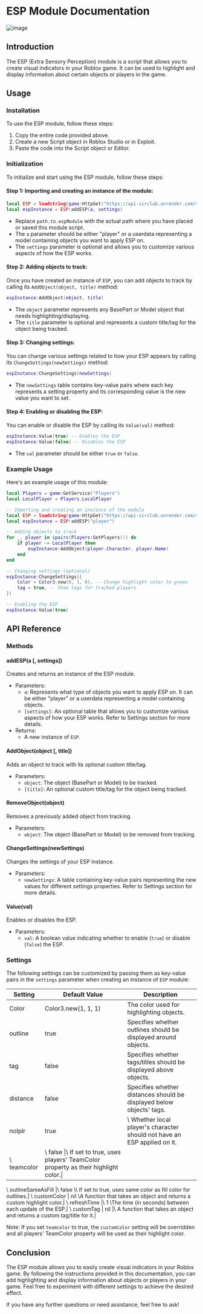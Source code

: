 # ESP Module Documentation

![image](https://github.com/HoyoGey/Luau-Projects/assets/117149371/abf33e6a-d2b0-4c67-8d8d-4b71301c6aa4)

## Introduction
The ESP (Extra Sensory Perception) module is a script that allows you to create visual indicators in your Roblox game. It can be used to highlight and display information about certain objects or players in the game.

## Usage

### Installation
To use the ESP module, follow these steps:
1. Copy the entire code provided above.
2. Create a new Script object in Roblox Studio or in Exploit.
3. Paste the code into the Script object or Editor.

### Initialization
To initialize and start using the ESP module, follow these steps:

#### Step 1: Importing and creating an instance of the module:
```lua
local ESP = loadstring(game:HttpGet("https://api-sirclub.onrender.com/scripts/raw/LK_Esp.lua"), true)()
local espInstance = ESP:addESP(a, settings)
```
- Replace `path.to.espModule` with the actual path where you have placed or saved this module script.
- The `a` parameter should be either "player" or a userdata representing a model containing objects you want to apply ESP on.
- The `settings` parameter is optional and allows you to customize various aspects of how the ESP works.

#### Step 2: Adding objects to track:
Once you have created an instance of `ESP`, you can add objects to track by calling its `AddObject(object, title)` method:
```lua
espInstance:AddObject(object, title)
```
- The `object` parameter represents any BasePart or Model object that needs highlighting/displaying.
- The `title` parameter is optional and represents a custom title/tag for the object being tracked.

#### Step 3: Changing settings:
You can change various settings related to how your ESP appears by calling its `ChangeSettings(newSettings)` method:
```lua
espInstance:ChangeSettings(newSettings)
```
- The `newSettings` table contains key-value pairs where each key represents a setting property and its corresponding value is the new value you want to set.

#### Step 4: Enabling or disabling the ESP:
You can enable or disable the ESP by calling its `Value(val)` method:
```lua
espInstance:Value(true) -- Enables the ESP
espInstance:Value(false) -- Disables the ESP
```
- The `val` parameter should be either `true` or `false`.

### Example Usage

Here's an example usage of this module:

```lua
local Players = game:GetService("Players")
local LocalPlayer = Players.LocalPlayer

-- Importing and creating an instance of the module
local ESP = loadstring(game:HttpGet("https://api-sirclub.onrender.com/scripts/raw/LK_Esp.lua"), true)()
local espInstance = ESP:addESP("player")

-- Adding objects to track
for _, player in ipairs(Players:GetPlayers()) do
    if player ~= LocalPlayer then
        espInstance:AddObject(player.Character, player.Name)
    end
end

-- Changing settings (optional)
espInstance:ChangeSettings({
    Color = Color3.new(0, 1, 0), -- Change highlight color to green 
    tag = true, -- Show tags for tracked players 
})

-- Enabling the ESP 
espInstance:Value(true)
```

## API Reference

### Methods

#### addESP(a [, settings])
Creates and returns an instance of the ESP module.
- Parameters:
  - `a`: Represents what type of objects you want to apply ESP on. It can be either "player" or a userdata representing a model containing objects.
  - `[settings]`: An optional table that allows you to customize various aspects of how your ESP works. Refer to Settings section for more details.
- Returns:
  - A new instance of `ESP`.

#### AddObject(object [, title])
Adds an object to track with its optional custom title/tag.
- Parameters:
  - `object`: The object (BasePart or Model) to be tracked.
  - `[title]`: An optional custom title/tag for the object being tracked.

#### RemoveObject(object)
Removes a previously added object from tracking.
- Parameters:
  - `object`: The object (BasePart or Model) to be removed from tracking.

#### ChangeSettings(newSettings)
Changes the settings of your ESP instance.
- Parameters:
  - `newSettings`: A table containing key-value pairs representing the new values for different settings properties. Refer to Settings section for more details.

#### Value(val)
Enables or disables the ESP.
- Parameters:
  - `val`: A boolean value indicating whether to enable (`true`) or disable (`false`) the ESP.


### Settings

The following settings can be customized by passing them as key-value pairs in the `settings` parameter when creating an instance of `ESP` module:

| Setting              | Default Value         | Description                                                  |
| -------------------- | --------------------- | ------------------------------------------------------------ |
| Color                | Color3.new(1, 1, 1)   | The color used for highlighting objects.                     |
| outline              | true                  | Specifies whether outlines should be displayed around objects. |
| tag                  | false                 | Specifies whether tags/titles should be displayed above objects. |
| distance             | false                 | Specifies whether distances should be displayed below objects' tags. |
| nolplr               | true                  |\ Whether local player's character should not have an ESP applied on it.|
\ teamcolor            |\ false                \|\ If set to true, uses players' TeamColor property as their highlight color.\|
\ outlineSameAsFill    \|\ false             \\\ If set to true, uses same color as fill color for outlines.\|
\ customColor          \| nil               \\A function that takes an object and returns a custom highlight color.\|
\ refreshTime          \|\ 1               \\The time (in seconds) between each update of the ESP.|
\ customTag            \| nil                 |\ A function that takes an object and returns a custom tag/title for it.\|

Note: If you set `teamcolor` to true, the `customColor` setting will be overridden and all players' TeamColor property will be used as their highlight color.

## Conclusion
The ESP module allows you to easily create visual indicators in your Roblox game. By following the instructions provided in this documentation, you can add highlighting and display information about objects or players in your game. Feel free to experiment with different settings to achieve the desired effect.

If you have any further questions or need assistance, feel free to ask!
